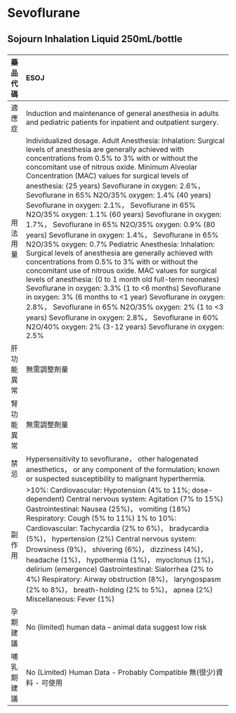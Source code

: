 # Sevoflurane

## Sojourn Inhalation Liquid 250mL/bottle

##### 

| 藥品代碼   | ESOJ                                                                                                                                                                                                                                                                                                                                                                                                                                                                                                                                                                                                                                                                                                                                                                                                                                                                                                                                                                                                                                                                                                                                                                                      |
|:-----------|:------------------------------------------------------------------------------------------------------------------------------------------------------------------------------------------------------------------------------------------------------------------------------------------------------------------------------------------------------------------------------------------------------------------------------------------------------------------------------------------------------------------------------------------------------------------------------------------------------------------------------------------------------------------------------------------------------------------------------------------------------------------------------------------------------------------------------------------------------------------------------------------------------------------------------------------------------------------------------------------------------------------------------------------------------------------------------------------------------------------------------------------------------------------------------------------|
| 適應症     | Induction and maintenance of general anesthesia in adults and pediatric patients for inpatient and outpatient surgery.                                                                                                                                                                                                                                                                                                                                                                                                                                                                                                                                                                                                                                                                                                                                                                                                                                                                                                                                                                                                                                                                    |
| 用法用量   | Individualized dosage. Adult Anesthesia: Inhalation: Surgical levels of anesthesia are generally achieved with concentrations from 0.5% to 3% with or without the concomitant use of nitrous oxide. Minimum Alveolar Concentration (MAC) values for surgical levels of anesthesia: (25 years) Sevoflurane in oxygen: 2.6%， Sevoflurane in 65% N2O/35% oxygen: 1.4% (40 years) Sevoflurane in oxygen: 2.1%， Sevoflurane in 65% N2O/35% oxygen: 1.1% (60 years) Sevoflurane in oxygen: 1.7%， Sevoflurane in 65% N2O/35% oxygen: 0.9% (80 years) Sevoflurane in oxygen: 1.4%， Sevoflurane in 65% N2O/35% oxygen: 0.7% Pediatric Anesthesia: Inhalation: Surgical levels of anesthesia are generally achieved with concentrations from 0.5% to 3% with or without the concomitant use of nitrous oxide. MAC values for surgical levels of anesthesia: (0 to 1 month old full-term neonates) Sevoflurane in oxygen: 3.3% (1 to <6 months) Sevoflurane in oxygen: 3% (6 months to <1 year) Sevoflurane in oxygen: 2.8%， Sevoflurane in 65% N2O/35% oxygen: 2% (1 to <3 years) Sevoflurane in oxygen: 2.8%， Sevoflurane in 60% N2O/40% oxygen: 2% (3-12 years) Sevoflurane in oxygen: 2.5% |
| 肝功能異常 | 無需調整劑量                                                                                                                                                                                                                                                                                                                                                                                                                                                                                                                                                                                                                                                                                                                                                                                                                                                                                                                                                                                                                                                                                                                                                                              |
| 腎功能異常 | 無需調整劑量                                                                                                                                                                                                                                                                                                                                                                                                                                                                                                                                                                                                                                                                                                                                                                                                                                                                                                                                                                                                                                                                                                                                                                              |
| 禁忌       | Hypersensitivity to sevoflurane， other halogenated anesthetics， or any component of the formulation; known or suspected susceptibility to malignant hyperthermia.                                                                                                                                                                                                                                                                                                                                                                                                                                                                                                                                                                                                                                                                                                                                                                                                                                                                                                                                                                                                                       |
| 副作用     | >10%: Cardiovascular: Hypotension (4% to 11%; dose-dependent) Central nervous system: Agitation (7% to 15%) Gastrointestinal: Nausea (25%)， vomiting (18%) Respiratory: Cough (5% to 11%) 1% to 10%: Cardiovascular: Tachycardia (2% to 6%)， bradycardia (5%)， hypertension (2%) Central nervous system: Drowsiness (9%)， shivering (6%)， dizziness (4%)， headache (1%)， hypothermia (1%)， myoclonus (1%)， delirium (emergence) Gastrointestinal: Sialorrhea (2% to 4%) Respiratory: Airway obstruction (8%)， laryngospasm (2% to 8%)， breath-holding (2% to 5%)， apnea (2%) Miscellaneous: Fever (1%)                                                                                                                                                                                                                                                                                                                                                                                                                                                                                                                                                                        |
| 孕期建議   | No (limited) human data – animal data suggest low risk                                                                                                                                                                                                                                                                                                                                                                                                                                                                                                                                                                                                                                                                                                                                                                                                                                                                                                                                                                                                                                                                                                                                    |
| 哺乳期建議 | No (Limited) Human Data - Probably Compatible 無(很少)資料 - 可使用                                                                                                                                                                                                                                                                                                                                                                                                                                                                                                                                                                                                                                                                                                                                                                                                                                                                                                                                                                                                                                                                                                                       |

